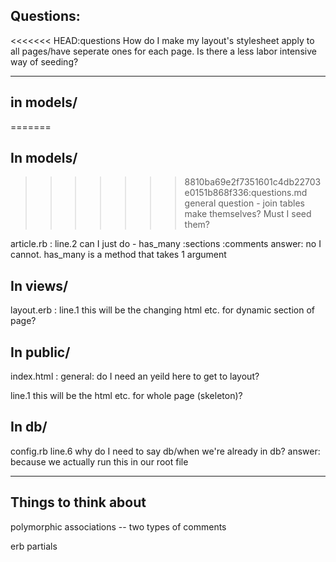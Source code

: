 ## Questions:

<<<<<<< HEAD:questions
How do I make my layout's stylesheet apply to all pages/have seperate ones for each page.
Is there a less labor intensive way of seeding?
























---
## in models/
=======
## In models/
>>>>>>> 8810ba69e2f7351601c4db22703e0151b868f336:questions.md
general question - join tables make themselves? Must I seed them?

article.rb :
line.2 can I just do  -  has_many :sections :comments
answer: no I cannot. has_many is a method that takes 1 argument

## In views/

layout.erb : 
line.1 this will be the changing html etc. for dynamic section of page?

## In public/

index.html :
general: do I need an yeild here to get to layout?

line.1 this will be the html etc. for whole page (skeleton)?

## In db/

config.rb
line.6 why do I need to say db/when we're already in db?
answer: because we actually run this in our root file

---
## Things to think about

polymorphic associations -- two types of comments

erb partials

